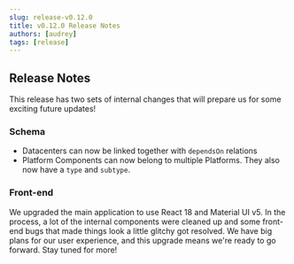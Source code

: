 ```yaml
---
slug: release-v0.12.0
title: v0.12.0 Release Notes
authors: [audrey]
tags: [release]
---
```


## Release Notes

This release has two sets of internal changes that will prepare us for some exciting future updates!

### Schema

- Datacenters can now be linked together with `dependsOn` relations
- Platform Components can now belong to multiple Platforms. They also now have a `type` and `subtype`.

### Front-end

We upgraded the main application to use React 18 and Material UI v5. In the process, a lot of the internal components were cleaned up and some front-end bugs that made things look a little glitchy got resolved. We have big plans for our user experience, and this upgrade means we're ready to go forward. Stay tuned for more!
